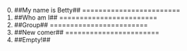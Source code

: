 0. ##My name is Betty##
========================
1. ##Who am I##
========================
2. ##Group##
========================
3. ##New comer##
=======================
4. ##Empty!##
